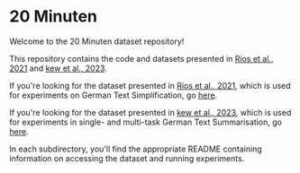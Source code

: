 # 20 Minuten

Welcome to the 20 Minuten dataset repository!

This repository contains the code and datasets presented in [Rios et al., 2021](https://aclanthology.org/2021.newsum-1.16/) and [kew et al., 2023]().

If you're looking for the dataset presented in [Rios et al., 2021](https://aclanthology.org/2021.newsum-1.16/), which is used for experiments on German Text Simplification, go [here](./EMNLP_newsum_2021/).

If you're looking for the dataset presented in [kew et al., 2023](), which is used for experiments in single- and multi-task German Text Summarisation, go [here](./SwissText_2023/).

In each subdirectory, you'll find the appropriate README containing information on accessing the dataset and running experiments.